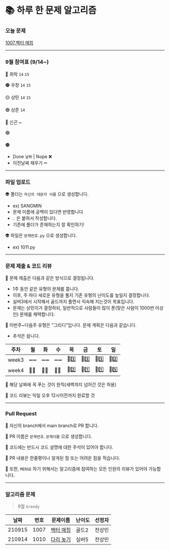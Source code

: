 # 📚 하루 한 문제 알고리즘
### 오늘 문제
[1007.벡터 매칭](https://www.acmicpc.net/problem/1007)

---
### 9월 참여표 (9/14~)
🔴 희락 `14` `15`

🟠 우창 `14` `15`

🟡 상민 `14` `15`

🟢 상준 `14`

🔵 신곤 `➖`

🟣 

🟤  

* Done `날짜` | Nope ❌
* 이전날짜 채우기 ➖

---
### 파일 업로드
👽 폴더는 `자신의 대문자 이름` 으로 생성합니다.
* ex) SANGMIN
* 문제 이름에 공백이 있다면 반영합니다
* `.` 은 붙여서 작성합니다.
* 기존에 폴더가 존재하는지 잘 확인하기!

👽 파일은 `문제번호.py` 으로 생성합니다.
* ex) 1011.py 

---
### 문제 제출 & 코드 리뷰
👻 문제 제출은 다음과 같은 방식으로 결정됩니다.
* 1주 동안 같은 유형의 문제를 풉니다.
* 이후, 주 마다 새로운 유형을 풀지 기존 유형의 난이도를 높일지 결정합니다.
* 실버3에서 시작해서 골드까지 풀면서 익숙해 지는것이 목표입니다.
* 문제는 상민이가 결정하되, 일반적으로 사람들이 많이 푼(맞은 사람이 1000번 이상인) 문제를 채택합니다.

👻 이번주~다음주 유형은 "그리디"입니다. 문제 계획은 다음과 같습니다.
* 추석은 쉽니다.

|주차|월|화|수|목|금|토|일|
|---|---|---|---|---|---|---|---|
|week3|➖➖|➖➖|➖➖|🥈3️⃣|🥈3️⃣|🥈3️⃣|🥈2️⃣|
|week4|🚗🚗|🚗🚗|🚗🚗|🥈2️⃣|🥈1️⃣|🥈1️⃣|🥇5️⃣|


👻 해당 날짜에 꼭 푸는 것이 원칙(새벽까지 넘어간 것은 허용)

👻 코드 리뷰는 익일 오후 12시이전까지 완료할 것

---
### Pull Request
🤖 자신의 branch에서 main branch로 PR 합니다.

🤖 PR 이름은 `문제번호.문제이름` 으로 생성합니다.  

🤖 코드에는 반드시 코드 설명에 대한 주석이 있어야 합니다.

🤖 PR 내용은 한줄평이나 알게된 점 또는 어려운 점을 적습니다.

🤖 또한, `MERGE` 하기 위해서는 알고리즘에 참여하는 모든 인원의 리뷰가 있어야 가능합니다.

---
### 알고리즘 문제
> 9월 `Greedy`

|날짜|번호|문제이름|난이도|선정자|
|------|---|---|---|---|
|210915|1007|[벡터 매칭](https://www.acmicpc.net/problem/1007)|골드2|전상민|
|210914|1010|[다리 놓기](https://www.acmicpc.net/problem/1010)|실버5|전상민|

